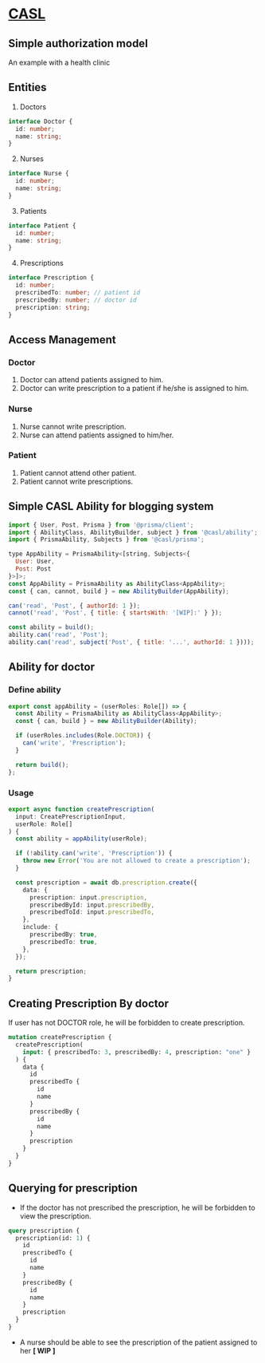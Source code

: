 # [CASL](https://casl.js.org/v5/en)

## Simple authorization model

An example with a health clinic

## Entities

1. Doctors

```ts
interface Doctor {
  id: number;
  name: string;
}
```

2. Nurses

```ts
interface Nurse {
  id: number;
  name: string;
}
```

3. Patients

```ts
interface Patient {
  id: number;
  name: string;
}
```

4. Prescriptions

```ts
interface Prescription {
  id: number;
  prescribedTo: number; // patient id
  prescribedBy: number; // doctor id
  prescription: string;
}
```

## Access Management

### Doctor

1. Doctor can attend patients assigned to him.
2. Doctor can write prescription to a patient if he/she is assigned to him.

### Nurse

1. Nurse cannot write prescription.
2. Nurse can attend patients assigned to him/her.

### Patient

1. Patient cannot attend other patient.
2. Patient cannot write prescriptions.

## Simple CASL Ability for blogging system

```js
import { User, Post, Prisma } from '@prisma/client';
import { AbilityClass, AbilityBuilder, subject } from '@casl/ability';
import { PrismaAbility, Subjects } from '@casl/prisma';

type AppAbility = PrismaAbility<[string, Subjects<{
  User: User,
  Post: Post
}>]>;
const AppAbility = PrismaAbility as AbilityClass<AppAbility>;
const { can, cannot, build } = new AbilityBuilder(AppAbility);

can('read', 'Post', { authorId: 1 });
cannot('read', 'Post', { title: { startsWith: '[WIP]:' } });

const ability = build();
ability.can('read', 'Post');
ability.can('read', subject('Post', { title: '...', authorId: 1 })));
```

## Ability for doctor

### Define ability

```ts
export const appAbility = (userRoles: Role[]) => {
  const Ability = PrismaAbility as AbilityClass<AppAbility>;
  const { can, build } = new AbilityBuilder(Ability);

  if (userRoles.includes(Role.DOCTOR)) {
    can('write', 'Prescription');
  }

  return build();
};
```

### Usage

```ts
export async function createPrescription(
  input: CreatePrescriptionInput,
  userRole: Role[]
) {
  const ability = appAbility(userRole);

  if (!ability.can('write', 'Prescription')) {
    throw new Error('You are not allowed to create a prescription');
  }

  const prescription = await db.prescription.create({
    data: {
      prescription: input.prescription,
      prescribedById: input.prescribedBy,
      prescribedToId: input.prescribedTo,
    },
    include: {
      prescribedBy: true,
      prescribedTo: true,
    },
  });

  return prescription;
}
```

## Creating Prescription By doctor

If user has not DOCTOR role, he will be forbidden to create prescription.

```graphql
mutation createPrescription {
  createPrescription(
    input: { prescribedTo: 3, prescribedBy: 4, prescription: "one" }
  ) {
    data {
      id
      prescribedTo {
        id
        name
      }
      prescribedBy {
        id
        name
      }
      prescription
    }
  }
}
```

## Querying for prescription

- If the doctor has not prescribed the prescription, he will be forbidden to view the prescription.

```graphql
query prescription {
  prescription(id: 1) {
    id
    prescribedTo {
      id
      name
    }
    prescribedBy {
      id
      name
    }
    prescription
  }
}
```

- A nurse should be able to see the prescription of the patient assigned to her
  **[ WIP ]**
